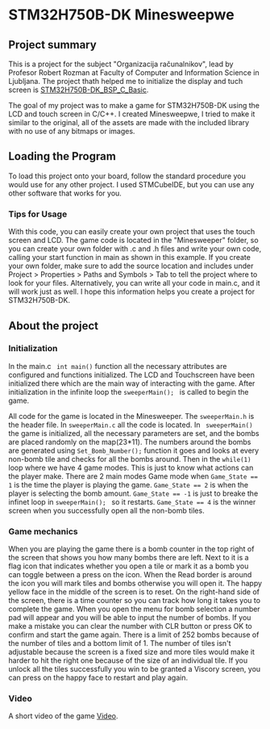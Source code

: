 # STM32H750B-DK Minesweepwe

## Project summary
This is a project for the subject "Organizacija računalnikov", lead by Profesor Robert Rozman at Faculty of Computer and Information Science in Ljubljana. The project thath helped me to initialize the display and tuch screen is [STM32H750B-DK_BSP_C_Basic](https://github.com/LAPSyLAB/ORLab-STM32H7).

The goal of my project was to make a game for STM32H750B-DK using the LCD and touch screen in C/C++.
I created Minesweepwe, I tried to make it similar to the original, all of the assets are made with the included library with no use of any bitmaps or images. 

## Loading the Program

To load this project onto your board, follow the standard procedure you would use for any other project. I used STMCubeIDE, but you can use any other software that works for you.

### Tips for Usage
With this code, you can easily create your own project that uses the touch screen and LCD. The game code is located in the "Minesweeper" folder, so you can create your own folder with .c and .h files and write your own code, calling your start function in main as shown in this example. If you create your own folder, make sure to add the source location and includes under Project > Properties > Paths and Symbols > Tab to tell the project where to look for your files. Alternatively, you can write all your code in main.c, and it will work just as well. I hope this information helps you create a project for STM32H750B-DK.

## About the project

### Initialization

In the main.c ``` int main()``` function all the necessary attributes are configured and functions initialized. The LCD and Touchscreen have been initialized there which are the main way of interacting with the game. After initialization in the infinite loop the ```sweeperMain(); ``` is called to begin the game.

All code for the game is located in the Minesweeper. The ```sweeperMain.h``` is the header file. In ```sweeperMain.c``` all the code is located. In ``` sweeperMain()``` the game is initialized, all the necessary parameters are set, and the bombs are placed randomly on the map(23*11). 
The numbers around the bombs are generated using ```Set_Bomb_Number();``` function it goes and looks at every non-bomb tile and checks for all the bombs around. 
Then in the ```while(1)``` loop where we have 4 game modes. This is just to know what actions can the player make. There are 2 main modes Game mode when ```Game_State == 1``` is the time the player is playing the game. ```Game_State == 2``` is when the player is selecting the bomb amount. ```Game_State == -1``` is just to breake the infinet loop in ```sweeperMain(); ``` so it restarts. ```Game_State == 4``` is the winner screen when you successfully open all the non-bomb tiles.


### Game mechanics  
When you are playing the game there is a bomb counter in the top right of the screen that shows you how many bombs there are left. Next to it is a flag icon that indicates whether you open a tile or mark it as a bomb you can toggle between a press on the icon. When the Read border is around the icon you will mark tiles and bombs otherwise you will open it. The happy yellow face in the middle of the screen is to reset. On the right-hand side of the screen, there is a time counter so you can track how long it takes you to complete the game. 
When you open the menu for bomb selection a number pad will appear and you will be able to input the number of bombs. If you make a mistake you can clear the number with CLR button or press OK to confirm and start the game again. There is a limit of 252 bombs because of the number of tiles and a bottom limit of 1. The number of tiles isn't adjustable because the screen is a fixed size and more tiles would make it harder to hit the right one because of the size of an individual tile.
If you unlock all the tiles successfully you win to be granted a Viscory screen, you can press on the happy face to restart and play again.

### Video
A short video of the game [Video](https://www.youtube.com/watch?v=5qmvxCDKR-Q).

